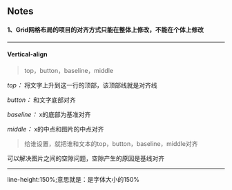 ## Notes

#### 1、Grid网格布局的项目的对齐方式只能在整体上修改，不能在个体上修改

---

#### Vertical-align

> top，button，baseline，middle

*top：* 将文字上升到这一行的顶部，该顶部线就是对齐线

*button：* 和文字底部对齐

*baseline：* x的底部为基准对齐

*middle：* x的中点和图片的中点对齐

> 给谁设置，就把谁和文本的top，button，baseline，middle对齐

可以解决图片之间的空隙问题，空隙产生的原因是基线对齐

---

line-height:150%;意思就是：是字体大小的150%


